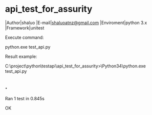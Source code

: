# api_test_for_assurity
|Author|shaluo
|E-mail|shaluoatnz@gmail.com
|Enviroment|python 3.x
|Framework|unitest

Execute command:

python.exe test_api.py

Result example:

C:\project\python\testapi\api_test_for_assurity>\Python34\python.exe test_api.py

.
----------------------------------------------------------------------
Ran 1 test in 0.845s

OK

